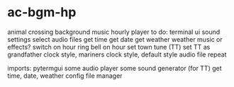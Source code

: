 # ac-bgm-hp
animal crossing background music hourly player
to do:
terminal ui
sound settings
select audio files
get time
get date
get weather
weather music or effects?
switch on hour
ring bell on hour
set town tune (TT)
set TT as grandfather clock style, mariners clock style, default style
audio file repeat

imports:
pytermgui
some audio player
some sound generator (for TT)
get time, date, weather
config file manager
